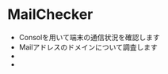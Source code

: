 # MailChecker
 <ul>
    <li>Consolを用いて端末の通信状況を確認します</li>
    <li>Mailアドレスのドメインについて調査します</li>
    <li></li>
    <li></li>
 </ul>
